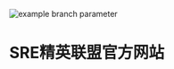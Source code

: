 ![example branch parameter](https://github.com/sre-elite/website/actions/workflows/hugo.yml/badge.svg?branch=main)

# SRE精英联盟官方网站
